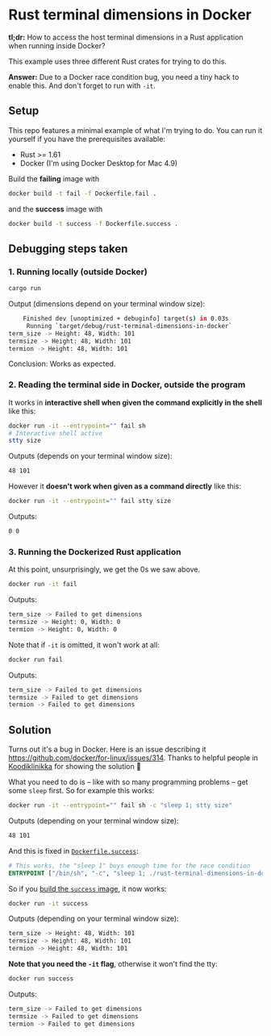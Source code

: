 # Rust terminal dimensions in Docker

**tl;dr:** How to access the host terminal dimensions in a Rust application when running inside Docker?

This example uses three different Rust crates for trying to do this.

**Answer:** Due to a Docker race condition bug, you need a tiny hack to enable this. And don't forget to run with `-it`.

## Setup

This repo features a minimal example of what I'm trying to do. You can run it yourself if you have the prerequisites available:

- Rust >= 1.61
- Docker (I'm using Docker Desktop for Mac 4.9)

Build the **failing** image with

```bash
docker build -t fail -f Dockerfile.fail .
```

and the **success** image with

```bash
docker build -t success -f Dockerfile.success .
```

## Debugging steps taken

### 1. Running locally (outside Docker)

```bash
cargo run
```

Output (dimensions depend on your terminal window size):

```bash
    Finished dev [unoptimized + debuginfo] target(s) in 0.03s
     Running `target/debug/rust-terminal-dimensions-in-docker`
term_size -> Height: 48, Width: 101
termsize -> Height: 48, Width: 101
termion -> Height: 48, Width: 101
```

Conclusion: Works as expected.

### 2. Reading the terminal side in Docker, outside the program

It works in **interactive shell when given the command explicitly in the shell** like this:

```bash
docker run -it --entrypoint="" fail sh
# Interactive shell active
stty size
```

Outputs (depends on your terminal window size):

```bash
48 101
```

However it **doesn't work when given as a command directly** like this:

```bash
docker run -it --entrypoint="" fail stty size
```

Outputs:

```bash
0 0
```

### 3. Running the Dockerized Rust application

At this point, unsurprisingly, we get the 0s we saw above.

```bash
docker run -it fail
```

Outputs:

```bash
term_size -> Failed to get dimensions
termsize -> Height: 0, Width: 0
termion -> Height: 0, Width: 0
```

Note that if `-it` is omitted, it won't work at all:

```bash
docker run fail
```

Outputs:

```bash
term_size -> Failed to get dimensions
termsize -> Failed to get dimensions
termion -> Failed to get dimensions
```

## Solution

Turns out it's a bug in Docker. Here is an issue describing it https://github.com/docker/for-linux/issues/314. Thanks to helpful people in [Koodiklinikka](https://koodiklinikka.fi/) for showing the solution 🙏

What you need to do is – like with so many programming problems – get some `sleep` first. So for example this works:

```bash
docker run -it --entrypoint="" fail sh -c "sleep 1; stty size"
```

Outputs (depending on your terminal window size):

```bash
48 101
```

And this is fixed in [`Dockerfile.success`](/Dockerfile.success):

```Dockerfile
# This works, the "sleep 1" buys enough time for the race condition
ENTRYPOINT ["/bin/sh", "-c", "sleep 1; ./rust-terminal-dimensions-in-docker"]
```

So if you [build the `success` image](#setup), it now works:

```bash
docker run -it success
```

Outputs (depending on your terminal window size):

```bash
term_size -> Height: 48, Width: 101
termsize -> Height: 48, Width: 101
termion -> Height: 48, Width: 101
```

**Note that you need the `-it` flag**, otherwise it won't find the tty:

```bash
docker run success
```

Outputs:

```bash
term_size -> Failed to get dimensions
termsize -> Failed to get dimensions
termion -> Failed to get dimensions
```
